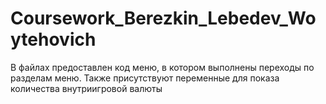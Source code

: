 # Coursework_Berezkin_Lebedev_Woytehovich
В файлах предоставлен код меню, в котором выполнены переходы по разделам меню. Также присутствуют переменные для показа количества
внутриигровой валюты
